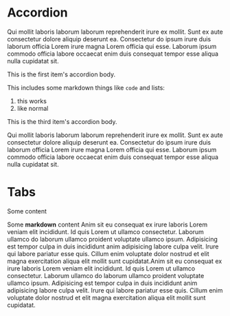 # Accordion

Qui mollit laboris laborum laborum reprehenderit irure ex mollit. Sunt ex aute consectetur dolore aliquip deserunt ea. Consectetur do ipsum irure duis laborum officia Lorem irure magna Lorem officia qui esse. Laborum ipsum commodo officia labore occaecat enim duis consequat tempor esse aliqua nulla cupidatat sit.

<Accordion>
  <AccordionItem title="Basic item">
    This is the first item's accordion body.
  </AccordionItem>
  <AccordionItem title="Item with markdown">

This includes some markdown things like `code` and lists:

1. this works
1. like normal

</AccordionItem>
  <AccordionItem title="Item 3">
    This is the third item's accordion body.
  </AccordionItem>
</Accordion>

Qui mollit laboris laborum laborum reprehenderit irure ex mollit. Sunt ex aute consectetur dolore aliquip deserunt ea. Consectetur do ipsum irure duis laborum officia Lorem irure magna Lorem officia qui esse. Laborum ipsum commodo officia labore occaecat enim duis consequat tempor esse aliqua nulla cupidatat sit.

# Tabs

<Tabs>
  <Tab title="Bare Content">
    Some content 
  </Tab> 
  <Tab title=Markdown>

Some **markdown** content Anim sit eu consequat ex irure laboris Lorem veniam elit incididunt. Id quis Lorem ut ullamco consectetur. Laborum ullamco do laborum ullamco proident voluptate ullamco ipsum. Adipisicing est tempor culpa in duis incididunt anim adipisicing labore culpa velit. Irure qui labore pariatur esse quis. Cillum enim voluptate dolor nostrud et elit magna exercitation aliqua elit mollit sunt cupidatat.Anim sit eu consequat ex irure laboris Lorem veniam elit incididunt. Id quis Lorem ut ullamco consectetur. Laborum ullamco do laborum ullamco proident voluptate ullamco ipsum. Adipisicing est tempor culpa in duis incididunt anim adipisicing labore culpa velit. Irure qui labore pariatur esse quis. Cillum enim voluptate dolor nostrud et elit magna exercitation aliqua elit mollit sunt cupidatat.

  </Tab>
</Tabs>
